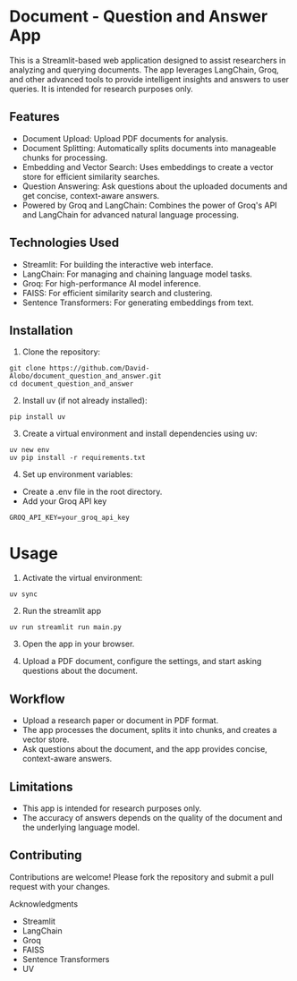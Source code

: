 # Document - Question and Answer App

This is a Streamlit-based web application designed to assist researchers in analyzing and querying documents. The app leverages LangChain, Groq, and other advanced tools to provide intelligent insights and answers to user queries. It is intended for research purposes only.

## Features
- Document Upload: Upload PDF documents for analysis.
- Document Splitting: Automatically splits documents into manageable chunks for processing.
- Embedding and Vector Search: Uses embeddings to create a vector store for efficient similarity searches.
- Question Answering: Ask questions about the uploaded documents and get concise, context-aware answers.
- Powered by Groq and LangChain: Combines the power of Groq's API and LangChain for advanced natural language processing.

## Technologies Used
- Streamlit: For building the interactive web interface.
- LangChain: For managing and chaining language model tasks.
- Groq: For high-performance AI model inference.
- FAISS: For efficient similarity search and clustering.
- Sentence Transformers: For generating embeddings from text.

## Installation

1. Clone the repository:
```
git clone https://github.com/David-Alobo/document_question_and_answer.git
cd document_question_and_answer
```

2. Install uv (if not already installed):
```
pip install uv
```

3. Create a virtual environment and install dependencies using uv:
```
uv new env
uv pip install -r requirements.txt
```

4. Set up environment variables:

- Create a .env file in the root directory.
- Add your Groq API key
```
GROQ_API_KEY=your_groq_api_key
```

# Usage
1. Activate the virtual environment:
```
uv sync
```
2. Run the streamlit app
```
uv run streamlit run main.py
```
3. Open the app in your browser.

4. Upload a PDF document, configure the settings, and start asking questions about the document.

## Workflow
- Upload a research paper or document in PDF format.
- The app processes the document, splits it into chunks, and creates a vector store.
- Ask questions about the document, and the app provides concise, context-aware answers.

## Limitations
- This app is intended for research purposes only.
- The accuracy of answers depends on the quality of the document and the underlying language model.

## Contributing
Contributions are welcome! Please fork the repository and submit a pull request with your changes.

Acknowledgments
- Streamlit
- LangChain
- Groq
- FAISS
- Sentence Transformers
- UV
